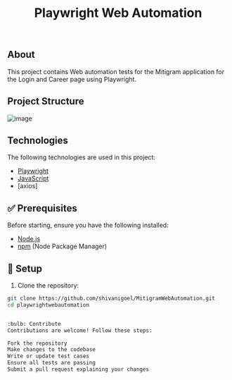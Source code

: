 <!DOCTYPE html>
<html lang="en">
<head>
  <meta charset="UTF-8">
  <meta name="viewport" content="width=device-width, initial-scale=1.0">
  <title>Playwright UI Automation - README</title>
</head>
<body>

<h1 align="center">Playwright Web Automation</h1>
<br>

## About ##

This project contains Web automation tests for the Mitigram application  for the Login and Career page  using Playwright.

## Project Structure ##

![image](https://github.com/shivanigoel/MitigramWebAutomation/assets/27926245/2fa3835d-f410-4e90-b19f-88c2ed6619f8)



## Technologies ##

The following technologies are used in this project:

- [Playwright](https://playwright.dev/)
- [JavaScript](https://developer.mozilla.org/en-US/docs/Web/JavaScript)
- [axios]

## :white_check_mark: Prerequisites ##

Before starting, ensure you have the following installed:

- [Node.js](https://nodejs.org/en/)
- [npm](https://www.npmjs.com/) (Node Package Manager)

## :checkered_flag: Setup ##

1. Clone the repository:

```bash
git clone https://github.com/shivanigoel/MitigramWebAutomation.git
cd playwrightwebautomation


:bulb: Contribute
Contributions are welcome! Follow these steps:

Fork the repository
Make changes to the codebase
Write or update test cases
Ensure all tests are passing
Submit a pull request explaining your changes
